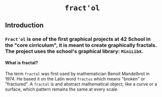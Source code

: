 # <p align="center">**`fract'ol`**</p>

## Introduction
### `Fract'ol` is one of the first graphical projects at 42 School in the "core cirriculum", it is meant to create graphically fractals. The project uses the school's graphical library: `MiniLibX`. 
#### What is fractal?
The term `fractal` was first used by mathematician Benoit Mandelbrot in 1974. He based it on the Latin word `fractus` which means "broken" or "fractured". A `fractal` is and abstract mathematical object, like a curve or a surface, which pattern remains the same at every scale.


